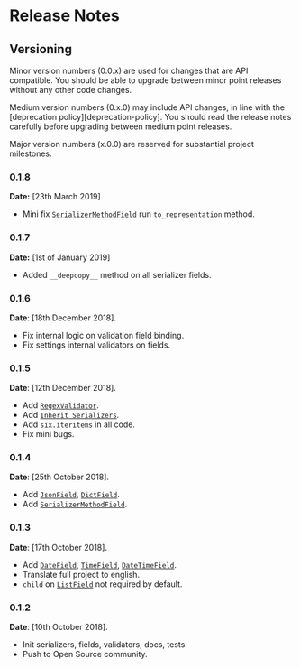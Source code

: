# Release Notes

## Versioning

Minor version numbers (0.0.x) are used for changes that are API compatible.  You should be able to upgrade between minor point releases without any other code changes.

Medium version numbers (0.x.0) may include API changes, in line with the [deprecation policy][deprecation-policy].  You should read the release notes carefully before upgrading between medium point releases.

Major version numbers (x.0.0) are reserved for substantial project milestones.

### 0.1.8

**Date:** [23th March 2019]

* Mini fix [`SerializerMethodField`][SerializerMethodField] run `to_representation` method.

### 0.1.7

**Date:** [1st of January 2019]

* Added `__deepcopy__` method on all serializer fields.

### 0.1.6

**Date**: [18th December 2018].

* Fix internal logic on validation field binding.
* Fix settings internal validators on fields.

### 0.1.5

**Date**: [12th December 2018].

* Add [`RegexValidator`][RegexValidator].
* Add [`Inherit Serializers`][InheritSerializers].
* Add `six.iteritems` in all code.
* Fix mini bugs.

### 0.1.4

**Date**: [25th October 2018].

* Add [`JsonField`][JsonField], [`DictField`][DictField].
* Add [`SerializerMethodField`][SerializerMethodField].

### 0.1.3

**Date**: [17th October 2018].

* Add [`DateField`][DateField], [`TimeField`][TimeField], [`DateTimeField`][DateTimeField].
* Translate full project to english.
* `child` on [`ListField`][ListField] not required by default.

### 0.1.2

**Date**: [10th October 2018].

* Init serializers, fields, validators, docs, tests.
* Push to Open Source community.


[DateField]: api-guid/fields.md#-datefield
[TimeField]: api-guid/fields.md#-timefield
[DateTimeField]: api-guid/fields.md#-datetimefield
[ListField]: api-guid/fields.md#-listfield
[JsonField]: api-guid/fields.md#-jsonfield
[DictField]: api-guid/fields.md#-dictfield
[SerializerMethodField]: api-guid/fields.md#-serializermethodfield
[InheritSerializers]: api-guid/serializers.md#serializer-inheritance
[RegexValidator]: api-guid/validators.md#regexvalidator
